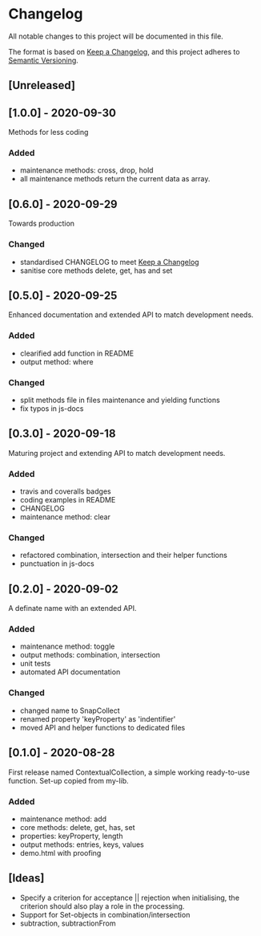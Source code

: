 # Changelog
All notable changes to this project will be documented in this file.

The format is based on [Keep a Changelog](https://keepachangelog.com/en/1.0.0/),
and this project adheres to [Semantic Versioning](https://semver.org/spec/v2.0.0.html).


## [Unreleased]


## [1.0.0] - 2020-09-30

Methods for less coding
### Added
* maintenance methods: cross, drop, hold
* all maintenance methods return the current data as array.


## [0.6.0] - 2020-09-29

Towards production
### Changed
* standardised CHANGELOG to meet [Keep a Changelog](https://keepachangelog.com/nl/1.0.0/)
* sanitise core methods delete, get, has and set


## [0.5.0] - 2020-09-25

Enhanced documentation and extended API to match development needs.
### Added
* clearified add function in README
* output method: where
### Changed
* split methods file in files maintenance and yielding functions
* fix typos in js-docs


## [0.3.0] - 2020-09-18

Maturing project and extending API to match development needs.
### Added
* travis and coveralls badges
* coding examples in README
* CHANGELOG
* maintenance method: clear
### Changed
* refactored combination, intersection and their helper functions
* punctuation in js-docs


## [0.2.0] - 2020-09-02

A definate name with an extended API.
### Added
* maintenance method: toggle
* output methods: combination, intersection
* unit tests
* automated API documentation
### Changed
* changed name to SnapCollect
* renamed property 'keyProperty' as 'indentifier'
* moved API and helper functions to dedicated files


## [0.1.0] - 2020-08-28

First release named ContextualCollection,
a simple working ready-to-use function.
Set-up copied from my-lib.
### Added
* maintenance method: add
* core methods: delete, get, has, set
* properties: keyProperty, length
* output methods: entries, keys, values
* demo.html with proofing


## [Ideas]

* Specify a criterion for acceptance || rejection when initialising,
  the criterion should also play a role in the processing.
* Support for Set-objects in combination/intersection
* subtraction, subtractionFrom
